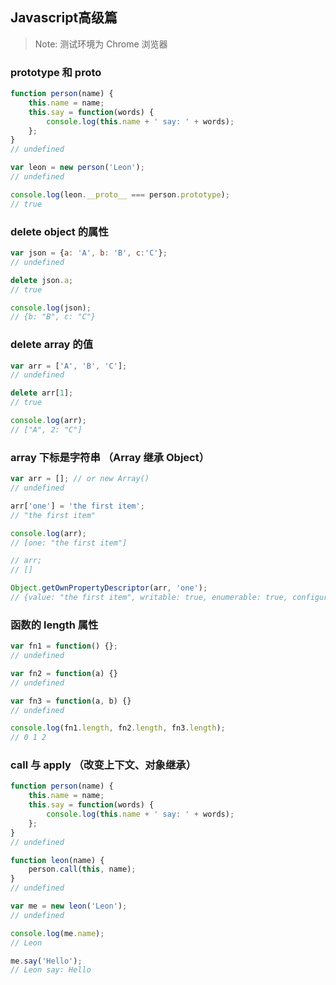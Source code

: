 ﻿
## Javascript高级篇

> Note: 测试环境为 Chrome 浏览器

### prototype 和 __proto__
```javascript
function person(name) {
    this.name = name;
    this.say = function(words) {
        console.log(this.name + ' say: ' + words);
    };
}
// undefined

var leon = new person('Leon');
// undefined

console.log(leon.__proto__ === person.prototype);
// true
```

### delete object 的属性
```javascript
var json = {a: 'A', b: 'B', c:'C'};
// undefined

delete json.a;
// true

console.log(json);
// {b: "B", c: "C"}
```

### delete array 的值
```javascript
var arr = ['A', 'B', 'C'];
// undefined

delete arr[1];
// true

console.log(arr);
// ["A", 2: "C"]
```

### array 下标是字符串 （Array 继承 Object）
```javascript
var arr = []; // or new Array()
// undefined

arr['one'] = 'the first item';
// "the first item"

console.log(arr);
// [one: "the first item"]

// arr;
// []

Object.getOwnPropertyDescriptor(arr, 'one');
// {value: "the first item", writable: true, enumerable: true, configurable: true}
```

### 函数的 length 属性
```javascript
var fn1 = function() {};
// undefined

var fn2 = function(a) {}
// undefined

var fn3 = function(a, b) {}
// undefined

console.log(fn1.length, fn2.length, fn3.length);
// 0 1 2
```

### call 与 apply （改变上下文、对象继承）
```javascript
function person(name) {
    this.name = name;
    this.say = function(words) {
        console.log(this.name + ' say: ' + words);
    };
}
// undefined

function leon(name) {
    person.call(this, name);
}
// undefined

var me = new leon('Leon');
// undefined

console.log(me.name);
// Leon

me.say('Hello');
// Leon say: Hello
```
